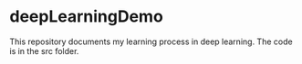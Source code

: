 # deepLearningDemo

This repository documents my learning process in deep learning.
The code is in the src folder.